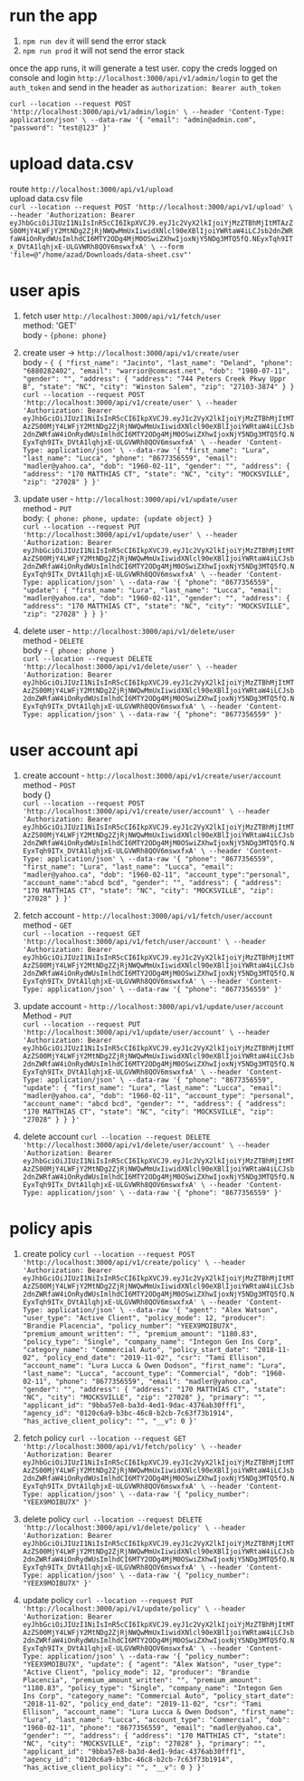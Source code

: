 # run the app
1. `npm run dev` it will send the error stack
2. `npm run prod` it will not send the error stack

once the app runs, it will generate a test user.
copy the creds logged on console and login `http://localhost:3000/api/v1/admin/login` to get the `auth_token` and send in the header as `authorization: Bearer auth_token`  

`curl --location --request POST 'http://localhost:3000/api/v1/admin/login' \
--header 'Content-Type: application/json' \
--data-raw '{
    "email": "admin@admin.com",
    "password": "test@123"
}'`

# upload data.csv
route `http://localhost:3000/api/v1/upload`  
upload data.csv file  
`curl --location --request POST 'http://localhost:3000/api/v1/upload' \
--header 'Authorization: Bearer eyJhbGciOiJIUzI1NiIsInR5cCI6IkpXVCJ9.eyJ1c2VyX2lkIjoiYjMzZTBhMjItMTAzZS00MjY4LWFjY2MtNDg2ZjRjNWQwMmUxIiwidXNlcl90eXBlIjoiYWRtaW4iLCJsb2dnZWRfaW4iOnRydWUsImlhdCI6MTY2ODg4MjM0OSwiZXhwIjoxNjY5NDg3MTQ5fQ.NEyxTqh9ITx_DVtA1lqhjxE-ULGVWRh8QOV6mswxfxA' \
--form 'file=@"/home/azad/Downloads/data-sheet.csv"'`

# user apis
1. fetch user `http://localhost:3000/api/v1/fetch/user`  
method: 'GET'  
body -  `{phone: phone}`  


2. create user -> `http://localhost:3000/api/v1/create/user`    
body - `{
     {
        "first_name": "Jacinto",
        "last_name": "Deland",
        "phone": "6880282402",
        "email": "warrior@comcast.net",
        "dob": "1980-07-11",
        "gender": "",
        "address": {
            "address": "744 Peters Creek Pkwy Uppr B",
            "state": "NC",
            "city": "Winston Salem",
            "zip": "27103-3874"
        }
}`   
`curl --location --request POST 'http://localhost:3000/api/v1/create/user' \
--header 'Authorization: Bearer eyJhbGciOiJIUzI1NiIsInR5cCI6IkpXVCJ9.eyJ1c2VyX2lkIjoiYjMzZTBhMjItMTAzZS00MjY4LWFjY2MtNDg2ZjRjNWQwMmUxIiwidXNlcl90eXBlIjoiYWRtaW4iLCJsb2dnZWRfaW4iOnRydWUsImlhdCI6MTY2ODg4MjM0OSwiZXhwIjoxNjY5NDg3MTQ5fQ.NEyxTqh9ITx_DVtA1lqhjxE-ULGVWRh8QOV6mswxfxA' \
--header 'Content-Type: application/json' \
--data-raw '{
    "first_name": "Lura",
    "last_name": "Lucca",
    "phone": "8677356559",
    "email": "madler@yahoo.ca",
    "dob": "1960-02-11",
    "gender": "",
    "address": {
        "address": "170 MATTHIAS CT",
        "state": "NC",
        "city": "MOCKSVILLE",
        "zip": "27028"
    }
}'`

3. update user - `http://localhost:3000/api/v1/update/user`  
method - `PUT`  
body: `{
    phone: phone,
    update: {update object}
}`   
`curl --location --request PUT 'http://localhost:3000/api/v1/update/user' \
--header 'Authorization: Bearer eyJhbGciOiJIUzI1NiIsInR5cCI6IkpXVCJ9.eyJ1c2VyX2lkIjoiYjMzZTBhMjItMTAzZS00MjY4LWFjY2MtNDg2ZjRjNWQwMmUxIiwidXNlcl90eXBlIjoiYWRtaW4iLCJsb2dnZWRfaW4iOnRydWUsImlhdCI6MTY2ODg4MjM0OSwiZXhwIjoxNjY5NDg3MTQ5fQ.NEyxTqh9ITx_DVtA1lqhjxE-ULGVWRh8QOV6mswxfxA' \
--header 'Content-Type: application/json' \
--data-raw '{
    "phone": "8677356559",
    "update": {
        "first_name": "Lura",
        "last_name": "Lucca",
        "email": "madler@yahoo.ca",
        "dob": "1960-02-11",
        "gender": "",
        "address": {
            "address": "170 MATTHIAS CT",
            "state": "NC",
            "city": "MOCKSVILLE",
            "zip": "27028"
        }
    }
}'`

4. delete user - `http://localhost:3000/api/v1/delete/user`  
method - `DELETE`  
body - `{
    phone: phone
}`  
`curl --location --request DELETE 'http://localhost:3000/api/v1/delete/user' \
--header 'Authorization: Bearer eyJhbGciOiJIUzI1NiIsInR5cCI6IkpXVCJ9.eyJ1c2VyX2lkIjoiYjMzZTBhMjItMTAzZS00MjY4LWFjY2MtNDg2ZjRjNWQwMmUxIiwidXNlcl90eXBlIjoiYWRtaW4iLCJsb2dnZWRfaW4iOnRydWUsImlhdCI6MTY2ODg4MjM0OSwiZXhwIjoxNjY5NDg3MTQ5fQ.NEyxTqh9ITx_DVtA1lqhjxE-ULGVWRh8QOV6mswxfxA' \
--header 'Content-Type: application/json' \
--data-raw '{
    "phone": "8677356559"
}'`

# user account api
1. create account - `http://localhost:3000/api/v1/create/user/account`  
method - `POST`  
body {}  
`curl --location --request POST 'http://localhost:3000/api/v1/create/user/account' \
--header 'Authorization: Bearer eyJhbGciOiJIUzI1NiIsInR5cCI6IkpXVCJ9.eyJ1c2VyX2lkIjoiYjMzZTBhMjItMTAzZS00MjY4LWFjY2MtNDg2ZjRjNWQwMmUxIiwidXNlcl90eXBlIjoiYWRtaW4iLCJsb2dnZWRfaW4iOnRydWUsImlhdCI6MTY2ODg4MjM0OSwiZXhwIjoxNjY5NDg3MTQ5fQ.NEyxTqh9ITx_DVtA1lqhjxE-ULGVWRh8QOV6mswxfxA' \
--header 'Content-Type: application/json' \
--data-raw '{
    "phone": "8677356559",
    "first_name": "Lura",
    "last_name": "Lucca",
    "email": "madler@yahoo.ca",
    "dob": "1960-02-11",
    "account_type":"personal",
    "account_name":"abcd bcd",
    "gender": "",
    "address": {
        "address": "170 MATTHIAS CT",
        "state": "NC",
        "city": "MOCKSVILLE",
        "zip": "27028"
    }
}'`  

2. fetch account - `http://localhost:3000/api/v1/fetch/user/account`   
method - `GET`  
`curl --location --request GET 'http://localhost:3000/api/v1/fetch/user/account' \
--header 'Authorization: Bearer eyJhbGciOiJIUzI1NiIsInR5cCI6IkpXVCJ9.eyJ1c2VyX2lkIjoiYjMzZTBhMjItMTAzZS00MjY4LWFjY2MtNDg2ZjRjNWQwMmUxIiwidXNlcl90eXBlIjoiYWRtaW4iLCJsb2dnZWRfaW4iOnRydWUsImlhdCI6MTY2ODg4MjM0OSwiZXhwIjoxNjY5NDg3MTQ5fQ.NEyxTqh9ITx_DVtA1lqhjxE-ULGVWRh8QOV6mswxfxA' \
--header 'Content-Type: application/json' \
--data-raw '{
    "phone": "8677356559"
}'`

3. update account - `http://localhost:3000/api/v1/update/user/account`  
Method - `PUT`  
`curl --location --request PUT 'http://localhost:3000/api/v1/update/user/account' \
--header 'Authorization: Bearer eyJhbGciOiJIUzI1NiIsInR5cCI6IkpXVCJ9.eyJ1c2VyX2lkIjoiYjMzZTBhMjItMTAzZS00MjY4LWFjY2MtNDg2ZjRjNWQwMmUxIiwidXNlcl90eXBlIjoiYWRtaW4iLCJsb2dnZWRfaW4iOnRydWUsImlhdCI6MTY2ODg4MjM0OSwiZXhwIjoxNjY5NDg3MTQ5fQ.NEyxTqh9ITx_DVtA1lqhjxE-ULGVWRh8QOV6mswxfxA' \
--header 'Content-Type: application/json' \
--data-raw '{
    "phone": "8677356559",
    "update": {
        "first_name": "Lura",
        "last_name": "Lucca",
        "email": "madler@yahoo.ca",
        "dob": "1960-02-11",
        "account_type": "personal",
        "account_name": "abcd bcd",
        "gender": "",
        "address": {
            "address": "170 MATTHIAS CT",
            "state": "NC",
            "city": "MOCKSVILLE",
            "zip": "27028"
        }
    }
}'`

4. delete account `curl --location --request DELETE 'http://localhost:3000/api/v1/delete/user/account' \
--header 'Authorization: Bearer eyJhbGciOiJIUzI1NiIsInR5cCI6IkpXVCJ9.eyJ1c2VyX2lkIjoiYjMzZTBhMjItMTAzZS00MjY4LWFjY2MtNDg2ZjRjNWQwMmUxIiwidXNlcl90eXBlIjoiYWRtaW4iLCJsb2dnZWRfaW4iOnRydWUsImlhdCI6MTY2ODg4MjM0OSwiZXhwIjoxNjY5NDg3MTQ5fQ.NEyxTqh9ITx_DVtA1lqhjxE-ULGVWRh8QOV6mswxfxA' \
--header 'Content-Type: application/json' \
--data-raw '{
    "phone": "8677356559"
}'`

# policy apis
1. create policy `curl --location --request POST 'http://localhost:3000/api/v1/create/policy' \
--header 'Authorization: Bearer eyJhbGciOiJIUzI1NiIsInR5cCI6IkpXVCJ9.eyJ1c2VyX2lkIjoiYjMzZTBhMjItMTAzZS00MjY4LWFjY2MtNDg2ZjRjNWQwMmUxIiwidXNlcl90eXBlIjoiYWRtaW4iLCJsb2dnZWRfaW4iOnRydWUsImlhdCI6MTY2ODg4MjM0OSwiZXhwIjoxNjY5NDg3MTQ5fQ.NEyxTqh9ITx_DVtA1lqhjxE-ULGVWRh8QOV6mswxfxA' \
--header 'Content-Type: application/json' \
--data-raw '{
    "agent": "Alex Watson",
    "user_type": "Active Client",
    "policy_mode": 12,
    "producer": "Brandie Placencia",
    "policy_number": "YEEX9MOIBU7X",
    "premium_amount_written": "",
    "premium_amount": "1180.83",
    "policy_type": "Single",
    "company_name": "Integon Gen Ins Corp",
    "category_name": "Commercial Auto",
    "policy_start_date": "2018-11-02",
    "policy_end_date": "2019-11-02",
    "csr": "Tami Ellison",
    "account_name": "Lura Lucca & Owen Dodson",
    "first_name": "Lura",
    "last_name": "Lucca",
    "account_type": "Commercial",
    "dob": "1960-02-11",
    "phone": "8677356559",
    "email": "madler@yahoo.ca",
    "gender": "",
    "address": {
        "address": "170 MATTHIAS CT",
        "state": "NC",
        "city": "MOCKSVILLE",
        "zip": "27028"
    },
    "primary": "",
    "applicant_id": "9bba57e8-ba3d-4ed1-9dac-4376ab30fff1",
    "agency_id": "0120c6a9-b3bc-46c8-b2cb-7c63f73b1914",
    "has_active_client_policy": "",
    "__v": 0
}'`   

2. fetch policy `curl --location --request GET 'http://localhost:3000/api/v1/fetch/policy' \
--header 'Authorization: Bearer eyJhbGciOiJIUzI1NiIsInR5cCI6IkpXVCJ9.eyJ1c2VyX2lkIjoiYjMzZTBhMjItMTAzZS00MjY4LWFjY2MtNDg2ZjRjNWQwMmUxIiwidXNlcl90eXBlIjoiYWRtaW4iLCJsb2dnZWRfaW4iOnRydWUsImlhdCI6MTY2ODg4MjM0OSwiZXhwIjoxNjY5NDg3MTQ5fQ.NEyxTqh9ITx_DVtA1lqhjxE-ULGVWRh8QOV6mswxfxA' \
--header 'Content-Type: application/json' \
--data-raw '{
    "policy_number": "YEEX9MOIBU7X"
}'`  

3. delete policy `curl --location --request DELETE 'http://localhost:3000/api/v1/delete/policy' \
--header 'Authorization: Bearer eyJhbGciOiJIUzI1NiIsInR5cCI6IkpXVCJ9.eyJ1c2VyX2lkIjoiYjMzZTBhMjItMTAzZS00MjY4LWFjY2MtNDg2ZjRjNWQwMmUxIiwidXNlcl90eXBlIjoiYWRtaW4iLCJsb2dnZWRfaW4iOnRydWUsImlhdCI6MTY2ODg4MjM0OSwiZXhwIjoxNjY5NDg3MTQ5fQ.NEyxTqh9ITx_DVtA1lqhjxE-ULGVWRh8QOV6mswxfxA' \
--header 'Content-Type: application/json' \
--data-raw '{
    "policy_number": "YEEX9MOIBU7X"
}'`   

4. update policy `curl --location --request PUT 'http://localhost:3000/api/v1/update/policy' \
--header 'Authorization: Bearer eyJhbGciOiJIUzI1NiIsInR5cCI6IkpXVCJ9.eyJ1c2VyX2lkIjoiYjMzZTBhMjItMTAzZS00MjY4LWFjY2MtNDg2ZjRjNWQwMmUxIiwidXNlcl90eXBlIjoiYWRtaW4iLCJsb2dnZWRfaW4iOnRydWUsImlhdCI6MTY2ODg4MjM0OSwiZXhwIjoxNjY5NDg3MTQ5fQ.NEyxTqh9ITx_DVtA1lqhjxE-ULGVWRh8QOV6mswxfxA' \
--header 'Content-Type: application/json' \
--data-raw '{
    "policy_number": "YEEX9MOIBU7X",
    "update": {
        "agent": "Alex Watson",
        "user_type": "Active Client",
        "policy_mode": 12,
        "producer": "Brandie Placencia",
        "premium_amount_written": "",
        "premium_amount": "1180.83",
        "policy_type": "Single",
        "company_name": "Integon Gen Ins Corp",
        "category_name": "Commercial Auto",
        "policy_start_date": "2018-11-02",
        "policy_end_date": "2019-11-02",
        "csr": "Tami Ellison",
        "account_name": "Lura Lucca & Owen Dodson",
        "first_name": "Lura",
        "last_name": "Lucca",
        "account_type": "Commercial",
        "dob": "1960-02-11",
        "phone": "8677356559",
        "email": "madler@yahoo.ca",
        "gender": "",
        "address": {
            "address": "170 MATTHIAS CT",
            "state": "NC",
            "city": "MOCKSVILLE",
            "zip": "27028"
        },
        "primary": "",
        "applicant_id": "9bba57e8-ba3d-4ed1-9dac-4376ab30fff1",
        "agency_id": "0120c6a9-b3bc-46c8-b2cb-7c63f73b1914",
        "has_active_client_policy": "",
        "__v": 0
    }
}'`



